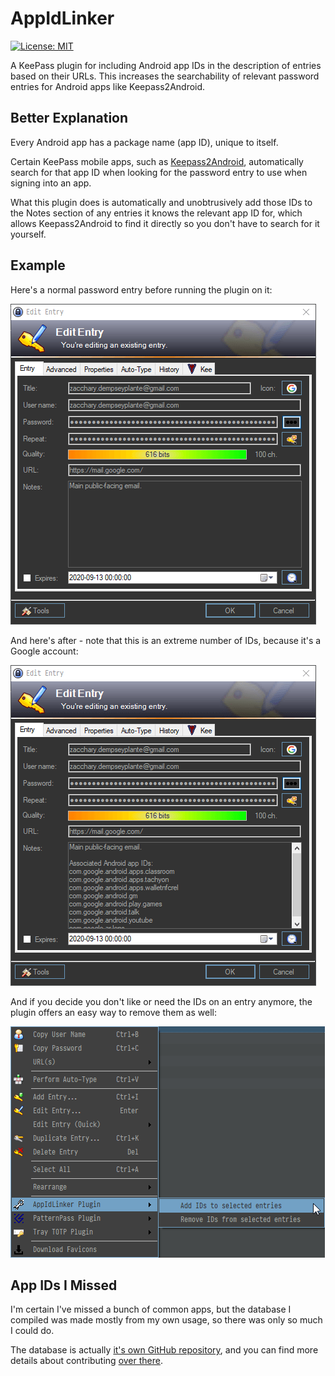 # AppIdLinker
[![License: MIT](https://img.shields.io/badge/License-MIT-yellow.svg)](https://opensource.org/licenses/MIT)

A KeePass plugin for including Android app IDs in the description of entries based on their URLs. This increases the searchability of relevant password entries for Android apps like Keepass2Android.

## Better Explanation
Every Android app has a package name (app ID), unique to itself.

Certain KeePass mobile apps, such as [Keepass2Android](https://github.com/PhilippC/keepass2android), automatically search for that app ID when looking for the password entry to use when signing into an app.

What this plugin does is automatically and unobtrusively add those IDs to the Notes section of any entries it knows the relevant app ID for, which allows Keepass2Android to find it directly so you don't have to search for it yourself.

## Example
Here's a normal password entry before running the plugin on it:

![A screenshot of an entry before adding any IDs.](/Media/Before.png "Before adding any IDs.")

And here's after - note that this is an extreme number of IDs, because it's a Google account:

![A screenshot of an entry after adding a bunch of IDs.](/Media/After.png "After adding a bunch of IDs.")

And if you decide you don't like or need the IDs on an entry anymore, the plugin offers an easy way to remove them as well:

![A screenshot of the context (right-click) menu, showing two options provided by the plugin: Add and Remove IDs from selected entries.](/Media/ContextMenu.png "You can add or remove IDs from as many entries as you like whenever you want.")

## App IDs I Missed
I'm certain I've missed a bunch of common apps, but the database I compiled was made mostly from my own usage, so there was only so much I could do.

The database is actually [it's own GitHub repository](https://github.com/zedseven/android-application-id-url-db), and you can find more details about contributing [over there](https://github.com/zedseven/android-application-id-url-db/blob/master/CONTRIBUTING.md).
